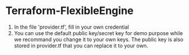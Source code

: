 # Terraform-FlexibleEngine

1. In the file 'provider.tf', fill in your own credential
2. You can use the default public key/secret key for demo purpose while we recommand you change it to your own keys. The public key is also stored in provider.tf that you can replace it to your own.
